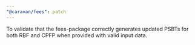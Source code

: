 ```yaml
---
"@caravan/fees": patch
---
```


To validate that the fees-package correctly generates updated PSBTs for both RBF and CPFP when provided with valid input data.
